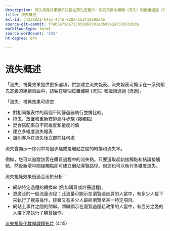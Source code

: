 ```yaml
---
description: 流失視覺效果顯示訪客在預先定義的一系列頁面中離開（流失）和繼續通過（流過）的位置。
title: 流失概述
exl-id: c4338821-64ac-4345-828a-15af18a95ea6
source-git-commit: f74b5e79b6713050869301adb95e2a73705330da
workflow-type: tm+mt
source-wordcount: '243'
ht-degree: 84%

---
```


# 流失概述

「流失」視覺效果提供更多選項，供您建立流失報表。流失報表可顯示在一系列預先定義的連續頁面中，訪客在哪個位置離開 (流失) 和繼續通過 (流過)。

「流失」視覺效果可供您

* 對相同報表中的兩個不同篩選器執行並排比較。
* 拖曳、放置和重新安排漏斗步驟 (接觸點)
* 混合搭配來自不同維度和量度的值
* 建立多維度流失報表
* 識別客戶在流失後立即前往何處

流失會顯示一序列中每個步驟或接觸點之間的轉換和流失率。

例如，您可以追蹤訪客在購買過程中的流失點。只要選取起始接觸點和結論接觸點，然後新增中間接觸點即可建立網站導覽路徑。但您也可以執行多維度流失。

流失視覺效果很適合用於分析：

* 網站特定過程的轉換率 (例如購買或註冊過程)。
* 更廣泛的一般流量流程：此流量可顯示在瀏覽過首頁的人當中，有多少人接下來執行了搜尋操作，接著又有多少人最終瀏覽至某一特定項目。
* 網站上事件之間的關聯。關聯顯示在瀏覽過隱私政策的人當中，有百分之幾的人接下來執行了購買操作。

[流失視覺化教學課程影片](https://experienceleague.adobe.com/docs/analytics-learn/tutorials/analysis-workspace/analyzing-customer-journeys/fallout-visualization.html) (4:15)

